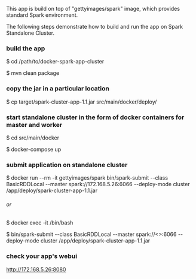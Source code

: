 This app is build on top of "gettyimages/spark" image, which provides standard Spark environment.

The following steps demonstrate how to build and run the app on Spark Standalone Cluster.

### build the app
$ cd /path/to/docker-spark-app-cluster

$ mvn clean package

### copy the jar in a particular location
$ cp target/spark-cluster-app-1.1.jar src/main/docker/deploy/

### start standalone cluster in the form of docker containers for master and worker
$ cd src/main/docker

$ docker-compose up

### submit application on standalone cluster

$ docker run --rm -it gettyimages/spark bin/spark-submit --class BasicRDDLocal --master spark://172.168.5.26:6066 --deploy-mode cluster /app/deploy/spark-cluster-app-1.1.jar

###### or

$ docker exec -it <master-name> /bin/bash

$ bin/spark-submit --class BasicRDDLocal --master spark://<<master-host ip>>:6066 --deploy-mode cluster /app/deploy/spark-cluster-app-1.1.jar

### check your app's webui
http://172.168.5.26:8080
